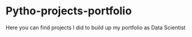 # Pytho-projects-portfolio
Here you can find projects I did to build up my portfolio as Data Scientist
